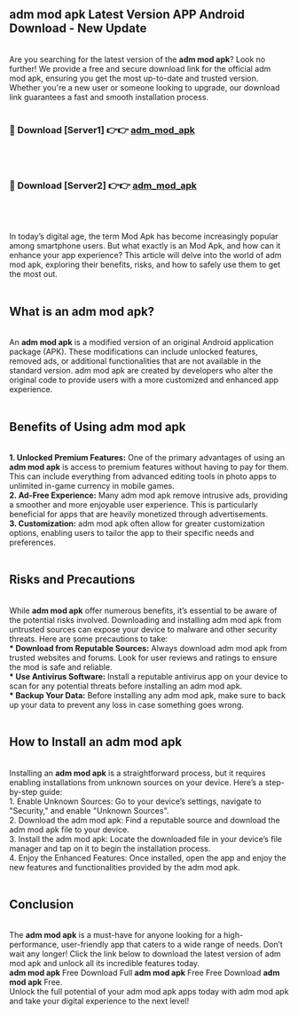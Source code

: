 ## adm mod apk Latest Version APP Android Download - New Update
<br>
Are you searching for the latest version of the <strong>adm mod apk</strong>? Look no further! We provide a free and secure download link for the official adm mod apk, ensuring you get the most up-to-date and trusted version. Whether you're a new user or someone looking to upgrade, our download link guarantees a fast and smooth installation process.
<br>
<br>
<h3>🔴 Download [Server1] 👉👉 <a href="https://modyolo.store/adm+mod+apk">adm_mod_apk</a></h3><br>
<br>
<h3>🔴 Download [Server2] 👉👉 <a href="https://modyolo.store/adm+mod+apk">adm_mod_apk</a></h3><br>
<br>
<br>
In today’s digital age, the term Mod Apk has become increasingly popular among smartphone users. But what exactly is an Mod Apk, and how can it enhance your app experience? This article will delve into the world of adm mod apk, exploring their benefits, risks, and how to safely use them to get the most out.
<br>
<br>
<h2>What is an adm mod apk?</h2>
<br>
An <strong>adm mod apk</strong> is a modified version of an original Android application package (APK). These modifications can include unlocked features, removed ads, or additional functionalities that are not available in the standard version. adm mod apk are created by developers who alter the original code to provide users with a more customized and enhanced app experience.
<br>
<br>
<h2>Benefits of Using adm mod apk</h2>
<br>
<strong> 1. Unlocked Premium Features:</strong> One of the primary advantages of using an <strong>adm mod apk</strong> is access to premium features without having to pay for them. This can include everything from advanced editing tools in photo apps to unlimited in-game currency in mobile games.
<br>
<strong> 2. Ad-Free Experience:</strong> Many adm mod apk remove intrusive ads, providing a smoother and more enjoyable user experience. This is particularly beneficial for apps that are heavily monetized through advertisements.
<br>
<strong> 3. Customization:</strong> adm mod apk often allow for greater customization options, enabling users to tailor the app to their specific needs and preferences.
<br>
<br>
<h2>Risks and Precautions</h2>
<br>
While <strong>adm mod apk</strong> offer numerous benefits, it’s essential to be aware of the potential risks involved. Downloading and installing adm mod apk from untrusted sources can expose your device to malware and other security threats. Here are some precautions to take:
<br>
<strong> * Download from Reputable Sources:</strong> Always download adm mod apk from trusted websites and forums. Look for user reviews and ratings to ensure the mod is safe and reliable.
<br>
<strong> * Use Antivirus Software:</strong> Install a reputable antivirus app on your device to scan for any potential threats before installing an adm mod apk.
<br>
<strong> * Backup Your Data:</strong> Before installing any adm mod apk, make sure to back up your data to prevent any loss in case something goes wrong.
<br>
<br>
<h2>How to Install an adm mod apk</h2>
<br>
Installing an <strong>adm mod apk</strong> is a straightforward process, but it requires enabling installations from unknown sources on your device. Here’s a step-by-step guide:
<br>
 1. Enable Unknown Sources: Go to your device’s settings, navigate to "Security," and enable "Unknown Sources".
<br>
 2. Download the adm mod apk: Find a reputable source and download the adm mod apk file to your device.
<br>
 3. Install the adm mod apk: Locate the downloaded file in your device’s file manager and tap on it to begin the installation process.
<br>
 4. Enjoy the Enhanced Features: Once installed, open the app and enjoy the new features and functionalities provided by the adm mod apk.
<br>
<br>
<h2><strong>Conclusion</strong></h2>
<br>
The <strong>adm mod apk</strong> is a must-have for anyone looking for a high-performance, user-friendly app that caters to a wide range of needs. Don’t wait any longer! Click the link below to download the latest version of adm mod apk and unlock all its incredible features today.
<br>
<strong>adm mod apk</strong> Free Download Full <strong>adm mod apk</strong> Free Free Download <strong>adm mod apk</strong> Free.
<br>
Unlock the full potential of your adm mod apk apps today with adm mod apk and take your digital experience to the next level!